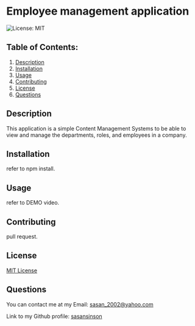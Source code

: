 # Employee management application
  ![License: MIT](https://img.shields.io/badge/License-MIT-yellow.svg)
  ## Table of Contents:
  1. [Description](#Description) 
  2. [Installation](#Installation)
  3. [Usage](#Usage)  
  4. [Contributing](#Contributing)
  6. [License](#License)
  7. [Questions](#Questions)
  
## Description
 This application is a simple Content Management Systems to be able to view and manage the departments, roles, and employees in a company. 
## Installation
refer to npm install.
## Usage
refer to DEMO video.
## Contributing
pull request.

## License
[MIT License](https://opensource.org/licenses/MIT)
## Questions
You can contact me at my Email: sasan_2002@yahoo.com

Link to my Github profile: [sasansinson](https://github.com/sasansinson)